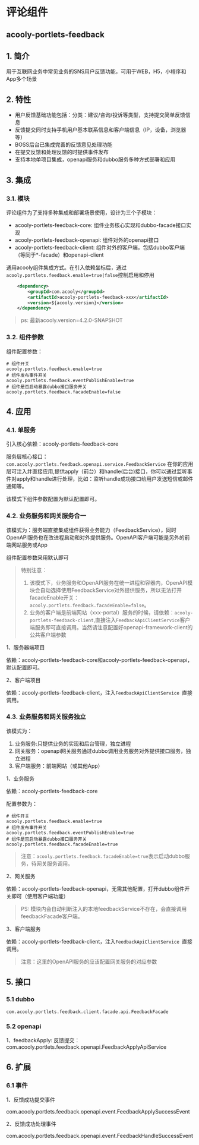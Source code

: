 评论组件
====
 
acooly-portlets-feedback
----

## 1. 简介
用于互联网业务中常见业务的SNS用户反馈功能，可用于WEB，H5，小程序和App多个场景

## 2. 特性

* 用户反馈基础功能包括：分类：建议/咨询/投诉等类型，支持提交简单反馈信息
* 反馈提交同时支持手机用户基本联系信息和客户端信息（IP，设备，浏览器等）
* BOSS后台已集成完善的反馈意见处理功能
* 在提交反馈和处理反馈的时提供事件发布
* 支持本地单项目集成，openapi服务和dubbo服务多种方式部署和应用



## 3. 集成

### 3.1. 模块

评论组件为了支持多种集成和部署场景使用，设计为三个子模块：

* acooly-portlets-feedback-core: 组件业务核心实现和dubbo-facade接口实现
* acooly-portlets-feedback-openapi: 组件对外的openapi接口
* acooly-portlets-feedback-client: 组件对外的客户端，包括dubbo客户端（等同于*-facade）和openapi-client

通用acooly组件集成方式。在引入依赖坐标后，通过 `acooly.portlets.feedback.enable=true|false`控制启用和停用

```xml
	<dependency>
	    <groupId>com.acooly</groupId>
	    <artifactId>acooly-portlets-feedback-xxx</artifactId>
	    <version>${acooly.version}</version>
	</dependency>
```
>ps: 最新acooly.version=4.2.0-SNAPSHOT

### 3.2. 组件参数

组件配置参数：

```
# 组件开关
acooly.portlets.feedback.enable=true
# 组件发布事件开关
acooly.portlets.feedback.eventPublishEnable=true
# 组件是否启动暴露dubbo接口服务开关
acooly.portlets.feedback.facadeEnable=false

```


## 4. 应用

### 4.1. 单服务

引入核心依赖：acooly-portlets-feedback-core

服务层核心接口：`com.acooly.portlets.feedback.openapi.service.FeedbackService`
在你的应用层可注入并直接应用,提供apply（前台）和handle(后台)接口，你可以通过监听事件对apply和handle进行处理，比如：监听handle成功接口给用户发送短信或邮件通知等。

该模式下组件参数配置为默认配置即可。

### 4.2. 业务服务和网关服务合一

该模式为：服务端直接集成组件获得业务能力（FeedbackService），同时OpenAPI服务也在改进程启动和对外提供服务。OpenAPI客户端可能是另外的前端网站服务或App

组件配置参数采用默认即可

>特别注意：
>
>1. 该模式下，业务服务和OpenAPI服务在统一进程和容器内，OpenAPI模块会自动选择使用FeedbackService对外提供服务，所以无法打开facadeEnable开关：`acooly.portlets.feedback.facadeEnable=false`。
>2. 业务的客户端是前端网站（xxx-portal）服务的时候，请依赖：`acooly-portlets-feedback-client`,直接注入`FeedbackApiClientService`客户端服务即可直接调用。当然请注意配置好openapi-framework-client的公共客户端参数

1、服务器端项目

依赖：acooly-portlets-feedback-core和acooly-portlets-feedback-openapi，默认配置即可。

2、客户端项目

依赖：acooly-portlets-feedback-client，注入`FeedbackApiClientService `直接调用。

### 4.3. 业务服务和网关服务独立

该模式为：

1. 业务服务:只提供业务的实现和后台管理，独立进程
2. 网关服务：openapi网关服务通过dubbo调用业务服务对外提供接口服务，独立进程
3. 客户端服务：前端网站（或其他App）

1、业务服务

依赖：acooly-portlets-feedback-core

配置参数为：

```
# 组件开关
acooly.portlets.feedback.enable=true
# 组件发布事件开关
acooly.portlets.feedback.eventPublishEnable=true
# 组件是否启动暴露dubbo接口服务开关
acooly.portlets.feedback.facadeEnable=true
```
>注意：`acooly.portlets.feedback.facadeEnable=true`表示启动dubbo服务，待网关服务调用。

2、网关服务

依赖：acooly-portlets-feedback-openapi，无需其他配置，打开dubbo组件开关即可（使用客户端功能）
>PS: 模块内会自动判断注入的本地feedbackService不存在，会直接调用feedbackFacade客户端。

3、客户端服务

依赖：acooly-portlets-feedback-client，注入`FeedbackApiClientService `直接调用。

>注意：这里的OpenAPI服务的应该配置网关服务的对应参数

## 5. 接口

### 5.1 dubbo

`com.acooly.portlets.feedback.client.facade.api.FeedbackFacade`

### 5.2 openapi

1、feedbackApply: 反馈提交：com.acooly.portlets.feedback.openapi.FeedbackApplyApiService

## 6. 扩展

### 6.1 事件

1、反馈成功提交事件

com.acooly.portlets.feedback.openapi.event.FeedbackApplySuccessEvent

2、反馈成功处理事件

com.acooly.portlets.feedback.openapi.event.FeedbackHandleSuccessEvent
